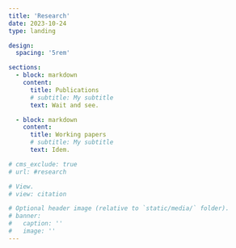 ```yaml
---
title: 'Research'
date: 2023-10-24
type: landing

design:
  spacing: '5rem'

sections:
  - block: markdown
    content:
      title: Publications
      # subtitle: My subtitle
      text: Wait and see.

  - block: markdown
    content:
      title: Working papers
      # subtitle: My subtitle
      text: Idem.

# cms_exclude: true
# url: #research

# View.
# view: citation

# Optional header image (relative to `static/media/` folder).
# banner:
#   caption: ''
#   image: ''
---
```

